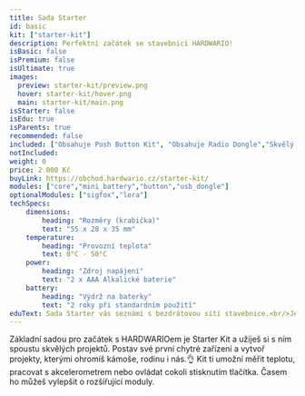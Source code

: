 ```yaml
---
title: Sada Starter
id: basic
kit: ["starter-kit"]
description: Perfektní začátek se stavebnicí HARDWARIO!
isBasic: false
isPremium: false
isUltimate: true
images:
  preview: starter-kit/preview.png
  hover: starter-kit/hover.png
  main: starter-kit/main.png
isStarter: false
isEdu: true
isParents: true
recommended: false
included: ["Obsahuje Push Button Kit", "Obsahuje Radio Dongle","Skvělý začátek se stavebnicí","100 dní na vyzkoušení","Záruka 3 roky"]
notIncluded:
weight: 0
price: 2 000 Kč
buyLink: https://obchod.hardwario.cz/starter-kit/
modules: ["core","mini_battery","button","usb_dongle"]
optionalModules: ["sigfox","lora"]
techSpecs:
    dimensions:
        heading: "Rozměry (krabička)"
        text: "55 x 28 x 35 mm"
    temperature:
        heading: "Provozní teplota"
        text: 0°C - 50°C
    power:
        heading: "Zdroj napájení"
        text: "2 x AAA Alkalické baterie"
    battery:
        heading: "Výdrž na baterky"
        text: "2 roky při standardním použití"
eduText: Sada Starter vás seznámí s bezdrátovou sítí stavebnice.<br/>Je základem STEM lekce <a href = 'https://stem.hardwario.com/v/cs/lekce/notifikacni-tlacitkove-systemy'>Notifikační tlačítkové systémy</a>.
---
```


Základní sadou pro začátek s HARDWARIOem je Starter Kit a užiješ si s ním spoustu skvělých projektů. Postav své první chytré zařízení a vytvoř projekty, kterými ohromíš kámoše, rodinu i nás.👌 Kit ti umožní měřit teplotu, pracovat s akcelerometrem nebo ovládat cokoli stisknutím tlačítka. Časem ho můžeš vylepšit o rozšiřující moduly. 
